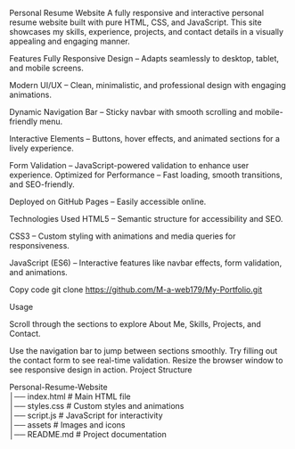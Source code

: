 Personal Resume Website
A fully responsive and interactive personal resume website built with pure HTML, CSS, and JavaScript. This site showcases my skills, experience, projects, and contact details in a visually appealing and engaging manner.


 Features
 Fully Responsive Design – Adapts seamlessly to desktop, tablet, and mobile screens.
 
Modern UI/UX – Clean, minimalistic, and professional design with engaging animations.
 
Dynamic Navigation Bar – Sticky navbar with smooth scrolling and mobile-friendly menu.
 
Interactive Elements – Buttons, hover effects, and animated sections for a lively experience.
 
Form Validation – JavaScript-powered validation to enhance user experience.
 Optimized for Performance – Fast loading, smooth transitions, and SEO-friendly.
 
Deployed on GitHub Pages – Easily accessible online.

 Technologies Used
HTML5 – Semantic structure for accessibility and SEO.

CSS3 – Custom styling with animations and media queries for responsiveness.

JavaScript (ES6) – Interactive features like navbar effects, form validation, and animations.

Copy code
git clone https://github.com/M-a-web179/My-Portfolio.git


 Usage

Scroll through the sections to explore About Me, Skills, Projects, and Contact.

Use the navigation bar to jump between sections smoothly.
Try filling out the contact form to see real-time validation.
Resize the browser window to see responsive design in action.
 Project Structure


 Personal-Resume-Website  
│──  index.html           # Main HTML file  
│──  styles.css           # Custom styles and animations  
│──  script.js            # JavaScript for interactivity  
│──  assets               # Images and icons  
│──  README.md            # Project documentation  
